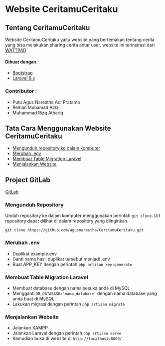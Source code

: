 # Website CeritamuCeritaku

## Tentang CeritamuCeritaku
Website CeritamuCeritaku yaitu website yang bertemakan tentang cerita yang bisa melakukan sharing cerita antar user, website ini terinsirasi dari [WATTPAD](https://wattpad.con)
#### Dibuat dengan :
* [Bootstrap](https://getbootstrap.com/docs/5.0/getting-started/introduction/)
* [Laravel 6.x](https://laravel.com/docs/6.x)

### Contributor :
* Putu Agus Narestha Adi Pratama
* Reihan Muhamad Aziz
* Muhammad Rizq Athariq

## Tata Cara Menggunakan Website CeritamuCeritaku
* [Mengunduh repository ke dalam komputer](#mengunduh-repository)
* [Merubah .env](#merubah-.env)
* [Membuat Table Migration Laravel](#membuat-table-migration-laravel)
* [Menjalankan Website](#menjalankan-website)

## Project GitLab
[GitLab](https://gitlab.com/agusnarestha/final-projek-laravel-sanber)

### Mengunduh Repository
Unduh repository ke dalam komputer menggunakan perintah `git clone`. Url
repository dapat dilihat di dalam repository yang diinginkan.
```
git clone https://github.com/agusnarestha/CeritamuCeritaku.git 
```

### Merubah .env
* Duplikat example.env
* Ganti nama hasil duplikat tersebut menjadi .env
* Buat APP_KEY dengan perintah `php artisan key:generate`

### Membuat Table Migration Laravel
* Membuat database dengan nama sesuka anda di MySQL
* Mengganti `DB_DATABASE='nama_database'` dengan nama database yang anda buat di MySQL
* Lakukan migrasi dengan perintah `php artisan migrate`

### Menjalankan Website
* Jalankan XAMPP
* Jalankan Laravel dengan perintah `php artisan serve`
* Kemudian buka di website di `http://localhost:8000/`

